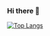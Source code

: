 ### Hi there 👋
[![Top Langs](https://github-readme-stats.vercel.app/api/top-langs/?username={retortpasta}
)](https://github.com/anuraghazra/github-readme-stats)

<!--
**retortpasta/retortpasta** is a ✨ _special_ ✨ repository because its `README.md` (this file) appears on your GitHub profile.

Here are some ideas to get you started:

- 🔭 I’m currently working on ...
- 🌱 I’m currently learning ...
- 👯 I’m looking to collaborate on ...
- 🤔 I’m looking for help with ...
- 💬 Ask me about ...
- 📫 How to reach me: ...
- 😄 Pronouns: ...
- ⚡ Fun fact: ...
-->
